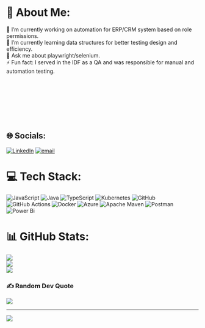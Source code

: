 # 💫 About Me:
🔭 I’m currently working on automation for ERP/CRM system based on role permissions.<br>🌱 I’m currently learning data structures for better testing design and efficiency.<br>💬 Ask me about playwright/selenium.<br>⚡ Fun fact: I served in the IDF as a QA and was responsible for manual and automation testing.<br><br><br><br><br><br><br><br>


## 🌐 Socials:
[![LinkedIn](https://img.shields.io/badge/LinkedIn-%230077B5.svg?logo=linkedin&logoColor=white)](https://linkedin.com/in/https://www.linkedin.com/in/ilan-vaizman-1a7b03288/) [![email](https://img.shields.io/badge/Email-D14836?logo=gmail&logoColor=white)](mailto:ilan.v2703@gmail.com) 

# 💻 Tech Stack:
![JavaScript](https://img.shields.io/badge/javascript-%23323330.svg?style=for-the-badge&logo=javascript&logoColor=%23F7DF1E) ![Java](https://img.shields.io/badge/java-%23ED8B00.svg?style=for-the-badge&logo=openjdk&logoColor=white) ![TypeScript](https://img.shields.io/badge/typescript-%23007ACC.svg?style=for-the-badge&logo=typescript&logoColor=white) ![Kubernetes](https://img.shields.io/badge/kubernetes-%23326ce5.svg?style=for-the-badge&logo=kubernetes&logoColor=white) ![GitHub](https://img.shields.io/badge/github-%23121011.svg?style=for-the-badge&logo=github&logoColor=white) ![GitHub Actions](https://img.shields.io/badge/github%20actions-%232671E5.svg?style=for-the-badge&logo=githubactions&logoColor=white) ![Docker](https://img.shields.io/badge/docker-%230db7ed.svg?style=for-the-badge&logo=docker&logoColor=white) ![Azure](https://img.shields.io/badge/azure-%230072C6.svg?style=for-the-badge&logo=microsoftazure&logoColor=white) ![Apache Maven](https://img.shields.io/badge/Apache%20Maven-C71A36?style=for-the-badge&logo=Apache%20Maven&logoColor=white) ![Postman](https://img.shields.io/badge/Postman-FF6C37?style=for-the-badge&logo=postman&logoColor=white) ![Power Bi](https://img.shields.io/badge/power_bi-F2C811?style=for-the-badge&logo=powerbi&logoColor=black)
# 📊 GitHub Stats:
![](https://github-readme-stats.vercel.app/api?username=IlanVaizman&theme=dark&hide_border=false&include_all_commits=false&count_private=true)<br/>
![](https://github-readme-streak-stats.herokuapp.com/?user=IlanVaizman&theme=dark&hide_border=false)<br/>
![](https://github-readme-stats.vercel.app/api/top-langs/?username=IlanVaizman&theme=dark&hide_border=false&include_all_commits=false&count_private=true&layout=compact)

### ✍️ Random Dev Quote
![](https://quotes-github-readme.vercel.app/api?type=horizontal&theme=radical)

---
[![](https://visitcount.itsvg.in/api?id=IlanVaizman&icon=0&color=0)](https://visitcount.itsvg.in)

<!-- Proudly created with GPRM ( https://gprm.itsvg.in ) -->